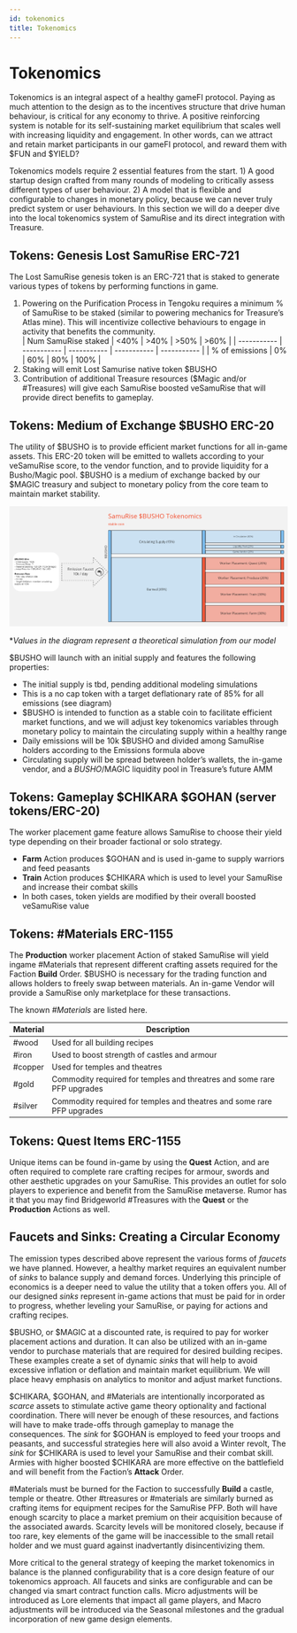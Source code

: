 ```yaml
---
id: tokenomics
title: Tokenomics
---
```


# Tokenomics

Tokenomics is an integral aspect of a healthy gameFI protocol. Paying as much attention to the design as to the incentives structure that drive human behaviour, is critical for any economy to thrive. A positive reinforcing system is notable for its self-sustaining market equilibrium that scales well with increasing liquidity and engagement. In other words, can we attract and retain market participants in our gameFI protocol, and reward them with $FUN and $YIELD?

Tokenomics models require 2 essential features from the start. 1) A good startup design crafted from many rounds of modeling to critically assess different types of user behaviour. 2) A model that is flexible and configurable to changes in monetary policy, because we can never truly predict system or user behaviours. In this section we will do a deeper dive into the local tokenomics system of SamuRise and its direct integration with Treasure.

## Tokens: Genesis Lost SamuRise ERC-721

The Lost SamuRise genesis token is an ERC-721 that is staked to generate various types of tokens by performing functions in game. 

1. Powering on the Purification Process in Tengoku requires a minimum % of SamuRise to be staked (similar to powering mechanics for Treasure’s Atlas mine). This will incentivize collective behaviours to engage in activity that benefits the community.  
   | Num SamuRise staked      | <40% | >40% | >50% | >60% |
   | ----------- | ----------- | ----------- | ----------- | ----------- |
   | % of emissions      | 0% | 60% | 80% | 100% |
1. Staking will emit Lost Samurise native token $BUSHO
1. Contribution of additional Treasure resources ($Magic and/or #Treasures) will give each SamuRise boosted veSamuRise that will provide direct benefits to gameplay.

## Tokens: Medium of Exchange $BUSHO ERC-20

The utility of $BUSHO is to provide efficient market functions for all in-game assets. This ERC-20 token will be emitted to wallets according to your veSamuRise score, to the vendor function, and to provide liquidity for a Busho/Magic pool. $BUSHO is a medium of exchange backed by our $MAGIC treasury and subject to monetary policy from the core team to maintain market stability.

![$BUSHO](/assets/images/tokenomics-busho.png)

**Values in the diagram represent a theoretical simulation from our model*

$BUSHO will launch with an initial supply and features the following properties:

* The initial supply is tbd, pending additional modeling simulations
* This is a no cap token with a target deflationary rate of 85% for all emissions (see diagram)
* $BUSHO is intended to function as a stable coin to facilitate efficient market functions, and we will adjust key tokenomics variables through monetary policy to maintain the circulating supply within a healthy range
* Daily emissions will be 10k $BUSHO and divided among SamuRise holders according to the Emissions formula above
* Circulating supply will be spread between holder’s wallets, the in-game vendor, and a $BUSHO/$MAGIC liquidity pool in Treasure’s future AMM

## Tokens: Gameplay $CHIKARA $GOHAN (server tokens/ERC-20)

The worker placement game feature allows SamuRise to choose their yield type depending on their broader factional or solo strategy.

* **Farm** Action produces $GOHAN and is used in-game to supply warriors and feed peasants
* **Train** Action produces $CHIKARA which is used to level your SamuRise and increase their combat skills
* In both cases, token yields are modified by their overall boosted veSamuRise value

## Tokens: #Materials ERC-1155

The **Production** worker placement Action of staked SamuRise will yield ingame #Materials that represent different crafting assets required for the Faction **Build** Order. $BUSHO is necessary for the trading function and allows holders to freely swap between materials. An in-game Vendor will provide a SamuRise only marketplace for these transactions.

The known *#Materials* are listed here.

| Material      | Description |
| ----------- | ----------- |
| #wood      | Used for all building recipes       |
| #iron   | Used to boost strength of castles and armour        |
| #copper   | Used for temples and theatres        |
| #gold   | Commodity required for temples and threatres and some rare PFP upgrades        |
| #silver   | Commodity required for temples and theatres and some rare PFP upgrades        |

## Tokens: Quest Items ERC-1155

Unique items can be found in-game by using the **Quest** Action, and are often required to complete rare crafting recipes for armour, swords and other aesthetic upgrades on your SamuRise. This provides an outlet for solo players to experience and benefit from the SamuRise metaverse. Rumor has it that you may find Bridgeworld #Treasures with the **Quest** or the **Production** Actions as well.

## Faucets and Sinks: Creating a Circular Economy

The emission types described above represent the various forms of *faucets* we have planned. However, a healthy market requires an equivalent number of *sinks* to balance supply and demand forces. Underlying this principle of economics is a deeper need to value the utility that a token offers you. All of our designed *sinks* represent in-game actions that must be paid for in order to progress, whether leveling your SamuRise, or paying for actions and crafting recipes.

$BUSHO, or $MAGIC at a discounted rate, is required to pay for worker placement actions and duration. It can also be utilized with an in-game vendor to purchase materials that are required for desired building recipes. These examples create a set of dynamic *sinks* that will help to avoid excessive inflation or deflation and maintain market equilibrium. We will place heavy emphasis on analytics to monitor and adjust market functions.

$CHIKARA, $GOHAN, and #Materials  are intentionally incorporated as *scarce* assets to stimulate active game theory optionality and factional coordination. There will never be enough of these resources, and factions will have to make trade-offs through gameplay to manage the consequences. The *sink* for $GOHAN is employed to feed your troops and peasants, and successful strategies here will also avoid a Winter revolt, The *sink* for $CHIKARA is used to level your SamuRise and their combat skill. Armies with higher boosted $CHIKARA are more effective on the battlefield and will benefit from the Faction’s **Attack** Order.

#Materials must be burned for the Faction to successfully **Build** a castle, temple or theatre. Other #treasures or #materials are similarly burned as crafting items for equipment recipes for the SamuRise PFP. Both will have enough scarcity to place a market premium on their acquisition because of the associated awards. Scarcity levels will be monitored closely, because if too rare, key elements of the game will be inaccessible to the small retail holder and we must guard against inadvertantly disincentivizing them.

More critical to the general strategy of keeping the market tokenomics in balance is the planned configurability that is a core design feature of our tokenomics approach. All faucets and sinks are configurable and can be changed via smart contract function calls. Micro adjustments will be introduced as Lore elements that impact all game players, and Macro adjustments will be introduced via the Seasonal milestones and the gradual incorporation of new game design elements.
